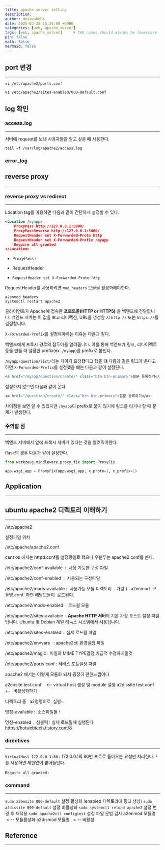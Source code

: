 ```yaml
---
title: apache server setting
description: 
author: doxawahebi
date: 2025-02-25 15:39:00 +0900
categories: [web, apache_server]
tags: [web, apache_server]     # TAG names should always be lowercase
pin: false
math: false
mermaid: false
---
```


## port 변경
---
```shell
vi /etc/apache2/ports.conf
```

```shell
vi /etc/apache2/sites-enabled/000-default.conf
```
## log 확인

### access.log
---
서버에 request를 보낸 사용자들을 알고 싶을 때 사용한다.
```shell
tail -f /var/log/apache2/access.log
```

### error_log


## reverse proxy
---


### reverse proxy vs redirect
---


Location tag를 이용하면 다음과 같이 간단하게 설정할 수 있다.
```xml
<Location /myapp>
	ProxyPass http://127.0.0.1:5000/
	ProxyPassReverse http://127.0.0.1:5000/
	RequestHeader set X-Forwarded-Proto http
	RequestHeader set X-Forwarded-Prefix /myapp
	Require all granted
</Location>
```

- ProxyPass : 
- RequestHeader

- `RequestHeader set X-Forwarded-Proto http`

RequestHeader를 사용하려면 `mod_headers` 모듈을 활성화해야한다.

```
a2enmod headers
systemctl restart apache2
```

클라이언트가 Apache에 접속한 **프로토콜(HTTP or HTTPS)** 을 백엔드에 전달합니다.
백엔드 서버는 이 값을 보고 리디렉션, URL을 생성할 시 `http://` 또는 `https://`를 결정합니다.


`X-Forwarded-Prefix`를 설정해야하는 이유는 다음과 같다.

백엔드에게 프록시 경로의 접두어를 알려줍니다. 이를 통해 백엔드가 링크, 리다이렉트 등을 만들 때 설정한 prefix(ex. `/myapp`)를 prefix로 붙인다.

`/myapp/question/list/`라는 페이지 요청했다고 했을 떄 다음과 같은 링크가 온다고 하면 `X-Forwarded-Prefix`를 설정했을 떄는 다음과 같이 설정된다.
```html
<a href="/myapp/question/create/" class="btn btn-primary">질문 등록하기</a>
```

설정하지 않으면 다음과 같이 온다.
```html
<a href="/question/create/" class="btn btn-primary">질문 등록하기</a>
```

차이점을 보면 알 수 있겠지만 `/myapp`이 prefix로 붙지 않기에 링크를 타거나 할 때 문제가 발생한다.

### 주의할 점
---
백엔드 서버에서 앞에 프록시 서버가 있다는 것을 알려줘야한다.

flask의 경우 다음과 같이 설정한다.
```python
from werkzeug.middleware.proxy_fix import ProxyFix

app.wsgi_app = ProxyFix(app.wsgi_app, x_proto=1, x_prefix=1)

```

## Application
---

## ubuntu apache2 디렉토리 이해하기
---
  
/etc/apache2

설정파일 위치

  

/etc/apache/apache2.conf

cent os 에서는 httpd.conf를 설정팡일로 했으나 우분투는 apache2.conf를 쓴다.

  

/etc/apache2/conf-available  :  사용 가능한 구성 파일

/etc/apache2/conf-enabled  :  사용되는 구성파일

/etc/apache2/mods-available :  사용가능 모듈 디렉토리    가령 )   a2enmod  모듈명.conf  하면 해당모듈이  로드된다.

/etc/apache2/mods-enabled :  로드될 모듈

/etc/apache2/sites-available  : **Apache HTTP 서버**의 기본 가상 호스트 설정 파일입니다. Ubuntu 및 Debian 계열 리눅스 시스템에서 사용됩니다.

/etc/apache2/sites-enabled :  실제 로드될 파일

/etc/apache2/envvars   : apache2ctl 환경설정 파일

/etc/apache2/magic : 파일의 MIME TYPE결정,가급적 수정하지말것 

/etc/apache2/ports.conf : 서비스 포트설정 파일

  

apache2 에서는 이렇게 모듈화 되서 굉장히 편한느낌이다

  

a2ensite test.conf    <-- virtual host 생성 및 module 설정
a2dissite test.conf    <--  비활성화하기


  

디렉토리 중   a2명령어로  실행~

명칭-available :  소스파일들 !

명칭-enabled :  심볼릭 ! 실제 로드될때 실행된다
https://hotwebtech.tistory.com/8

### directives
---
`VirtualHost 172.0.0.1:80` : 172.0.0.1의 80번 포트로 들어오는 요청만 처리한다. `*`를 사용하면 제한없이 받아들인다.

`Require all granted` : 
### command
---
`sudo a2ensite 000-default` 설정 활성화 (enabled 디렉토리에 링크 생성)
`sudo a2dissite 000-default` 설정 비활성화
`sudo systemctl reload apache2` 설정 변경 후 재적용
`sudo apache2ctl configtest` 설정 파일 문법 검사
a2enmod 모듈명   < -- 모듈활성화
a2dismod 모듈명   < -- 비활성
## Reference
---

